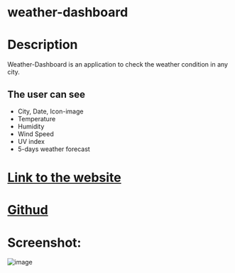 # weather-dashboard

# Description
Weather-Dashboard is an application to check the weather condition in any city. 

## The user can see
* City, Date, Icon-image
* Temperature
* Humidity
* Wind Speed
* UV index
* 5-days weather forecast 

# [Link to the website](https://irina256.github.io/weather-dashboard/)
# [Githud](https://github.com/Irina256/weather-dashboard)


# Screenshot:
![image](https://user-images.githubusercontent.com/43459199/99926719-9fe14780-2d10-11eb-83a7-394929438b64.png)

